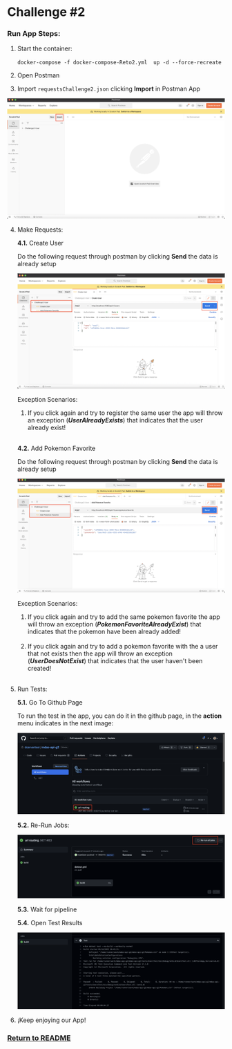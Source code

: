 # Challenge #2

### Run App Steps:

1. Start the container:

    `docker-compose -f docker-compose-Reto2.yml  up -d --force-recreate`

2. Open Postman

3. Import `requestsChallenge2.json` clicking **Import** in Postman App

![postmanImport](img/importPostman.png)

4. Make Requests:

    **4.1.** Create User

    Do the following request through postman by clicking **Send** the data is already setup<br>

    ![postmanClick1](img/clickSend.png)

    Exception Scenarios: <br>
    1. If you click again and try to register the same user the app will throw an exception (***UserAlreadyExists***) that indicates that the user already exist! <br><br>

    **4.2.** Add Pokemon Favorite

    Do the following request through postman by clicking **Send** the data is already setup<br>

    ![postmanClick2](img/clickSend2.png)

    Exception Scenarios: <br>
    1. If you click again and try to add the same pokemon favorite the app will throw an exception (***PokemonFavoriteAlreadyExist***) that indicates that the pokemon have been already added! <br><br>    
    2. If you click again and try to add a pokemon favorite with the a user that not exists then the app will throw an exception (***UserDoesNotExist***) that indicates that the user haven't been created! <br><br>    

5. Run Tests:

    **5.1.** Go To Github Page

    To run the test in the app, you can do it in the github page, in the **action** menu indicates in the next image:

    ![clickTest1](/img/clickTest1.png)

    **5.2.** Re-Run Jobs:

    ![clickTest2](/img/clickTest2.png)

    **5.3.** Wait for pipeline

    **5.4.** Open Test Results

    ![clickTest3](/img/clickTest3.png)

6. ¡Keep enjoying our App!

### [Return to README](README.md)